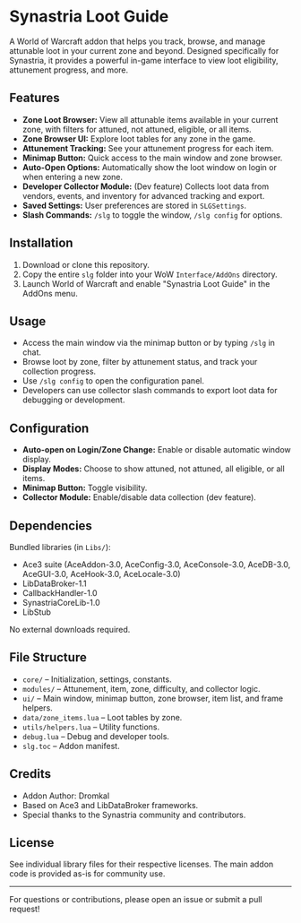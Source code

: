 # Synastria Loot Guide

A World of Warcraft addon that helps you track, browse, and manage attunable loot in your current zone and beyond. Designed specifically for Synastria, it provides a powerful in-game interface to view loot eligibility, attunement progress, and more.

## Features

- **Zone Loot Browser:** View all attunable items available in your current zone, with filters for attuned, not attuned, eligible, or all items.
- **Zone Browser UI:** Explore loot tables for any zone in the game.
- **Attunement Tracking:** See your attunement progress for each item.
- **Minimap Button:** Quick access to the main window and zone browser.
- **Auto-Open Options:** Automatically show the loot window on login or when entering a new zone.
- **Developer Collector Module:** (Dev feature) Collects loot data from vendors, events, and inventory for advanced tracking and export.
- **Saved Settings:** User preferences are stored in `SLGSettings`.
- **Slash Commands:** `/slg` to toggle the window, `/slg config` for options.

## Installation

1. Download or clone this repository.
2. Copy the entire `slg` folder into your WoW `Interface/AddOns` directory.
3. Launch World of Warcraft and enable "Synastria Loot Guide" in the AddOns menu.

## Usage

- Access the main window via the minimap button or by typing `/slg` in chat.
- Browse loot by zone, filter by attunement status, and track your collection progress.
- Use `/slg config` to open the configuration panel.
- Developers can use collector slash commands to export loot data for debugging or development.

## Configuration

- **Auto-open on Login/Zone Change:** Enable or disable automatic window display.
- **Display Modes:** Choose to show attuned, not attuned, all eligible, or all items.
- **Minimap Button:** Toggle visibility.
- **Collector Module:** Enable/disable data collection (dev feature).

## Dependencies

Bundled libraries (in `Libs/`):
- Ace3 suite (AceAddon-3.0, AceConfig-3.0, AceConsole-3.0, AceDB-3.0, AceGUI-3.0, AceHook-3.0, AceLocale-3.0)
- LibDataBroker-1.1
- CallbackHandler-1.0
- SynastriaCoreLib-1.0
- LibStub

No external downloads required.

## File Structure

- `core/` – Initialization, settings, constants.
- `modules/` – Attunement, item, zone, difficulty, and collector logic.
- `ui/` – Main window, minimap button, zone browser, item list, and frame helpers.
- `data/zone_items.lua` – Loot tables by zone.
- `utils/helpers.lua` – Utility functions.
- `debug.lua` – Debug and developer tools.
- `slg.toc` – Addon manifest.

## Credits

- Addon Author: Dromkal
- Based on Ace3 and LibDataBroker frameworks.
- Special thanks to the Synastria community and contributors.

## License

See individual library files for their respective licenses. The main addon code is provided as-is for community use.

---

For questions or contributions, please open an issue or submit a pull request!
